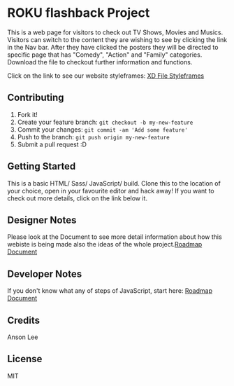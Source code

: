 # ROKU flashback Project
This is a web page for visitors to check out TV Shows, Movies and Musics. Visitors can switch to the content they are wishing to see by clicking the link in the Nav bar. After they have clicked the posters they will be directed to specific page that has "Comedy", "Action" and "Family" categories.  Download the file to checkout further information and functions. 

Click on the link to see our website styleframes: [XD File Styleframes](https://xd.adobe.com/view/c9caf7c6-c31c-4cba-719d-2fe5ec16784b-bffb/)
## Contributing
1. Fork it!
2. Create your feature branch: `git checkout -b my-new-feature`
3. Commit your changes: `git commit -am 'Add some feature'`
4. Push to the branch: `git push origin my-new-feature`
5. Submit a pull request :D
## Getting Started
This is a basic HTML/ Sass/ JavaScript/ build.
Clone this to the location of your choice, open in your favourite editor and hack away!  If you want to check out more details, click on the link below it. 
## Designer Notes
Please look at the Document to see more detail information about how this webiste is being made also the ideas of the whole project.[Roadmap Document](https://docs.google.com/document/d/1n_hT8ydC6A1V5NbZSUbPc_EfoDrhTfZ47a1eX2wgii8/edit?usp=sharing)
## Developer Notes
If you don't know what any of steps of JavaScript, start here: [Roadmap Document](https://docs.google.com/document/d/14P9FuZTZHmYqgmW1jHsBhH7-ZLxbQzaZThaJ0uSiazo/edit)
## Credits
Anson Lee
## License
MIT
